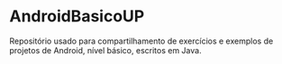 # AndroidBasicoUP
Repositório usado para compartilhamento de exercícios e exemplos de projetos de Android, nível básico, escritos em Java.
